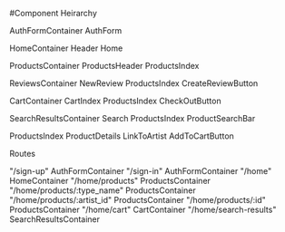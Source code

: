 #Component Heirarchy

AuthFormContainer
  AuthForm

HomeContainer
  Header
  Home

ProductsContainer
  ProductsHeader
  ProductsIndex

ReviewsContainer
  NewReview
  ProductsIndex
  CreateReviewButton

CartContainer
  CartIndex
  ProductsIndex
  CheckOutButton

SearchResultsContainer
  Search
  ProductsIndex
  ProductSearchBar

ProductsIndex
  ProductDetails
  LinkToArtist
  AddToCartButton





Routes

"/sign-up"                      AuthFormContainer
"/sign-in"                      AuthFormContainer
"/home"                         HomeContainer
"/home/products"                ProductsContainer
"/home/products/:type_name"     ProductsContainer
"/home/products/:artist_id"     ProductsContainer
"/home/products/:id"            ProductsContainer
"/home/cart"                    CartContainer
"/home/search-results"          SearchResultsContainer





<!-- PRESENTATIONAL COMPONENT HEIRACRY

AuthFormContainer
	AuthForm

HomeContainer
	Header
	Nav Bar
	Header – new ink
		ProductIndex
	Header – new cotton
	ProductIndex

ProductsContainer
	Header
	Nav Bar
	ProductsHeader
	ProductsIndex

ItemContainer
	Header
	Nav Bar
	ItemIndex
		ItemImg
		ItemDetail
		OptionSelector
	ReviewsIndex
		ReviewsDetail
		AddReview Button

AddToCart Button
	Prev/Next Links

CartContainer
	Header
	Nav Bar
Cart Index
-	Cart item -->
